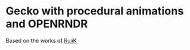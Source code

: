 # Gecko with procedural animations and OPENRNDR
Based on the works of [RujiK](https://twitter.com/TheRujiK)